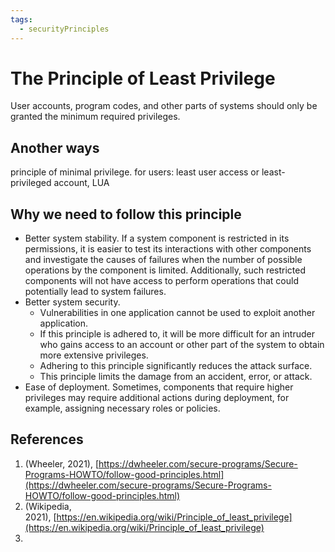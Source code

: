 ```yaml
---
tags:
  - securityPrinciples
---
```


# The Principle of Least Privilege

User accounts, program codes, and other parts of systems should only be granted the minimum required privileges.

## Another ways

principle of minimal privilege. 
for users: least user access or least-privileged account,  LUA

## Why we need to follow this principle

- Better system stability. If a system component is restricted in its permissions, it is easier to test its interactions with other components and investigate the causes of failures when the number of possible operations by the component is limited. Additionally, such restricted components will not have access to perform operations that could potentially lead to system failures.
- Better system security.
	- Vulnerabilities in one application cannot be used to exploit another application.
	- If this principle is adhered to, it will be more difficult for an intruder who gains access to an account or other part of the system to obtain more extensive privileges.
	- Adhering to this principle significantly reduces the attack surface.
	- This principle limits the damage from an accident, error, or attack.
- Ease of deployment. Sometimes, components that require higher privileges may require additional actions during deployment, for example, assigning necessary roles or policies.

## References

1. (Wheeler, 2021), [https://dwheeler.com/secure-programs/Secure-Programs-HOWTO/follow-good-principles.html](https://dwheeler.com/secure-programs/Secure-Programs-HOWTO/follow-good-principles.html)
2. (Wikipedia, 2021), [https://en.wikipedia.org/wiki/Principle_of_least_privilege](https://en.wikipedia.org/wiki/Principle_of_least_privilege)
3.